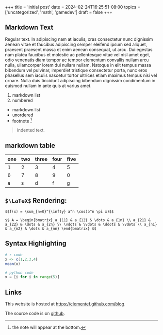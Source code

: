 +++
title = 'initial post'
date = 2024-02-24T16:25:51-08:00
topics = ['uncategorized', 'math', 'gamedev']
draft = false
+++

## Markdown Text

Regular text. In adipiscing nam at iaculis, cras consectetur nunc dignissim
aenean vitae et faucibus adipiscing semper eleifend ipsum sed
aliquet, praesent praesent massa et enim aenean consequat, ut
arcu. Dui egestas nam platea faucibus et molestie ac pellentesque
vitae vel nisl amet eget, odio venenatis diam tempor ac tempor
elementum convallis nullam arcu nulla, ullamcorper lorem dui
nullam nullam. Natoque in elit tempus massa bibendum vel pulvinar,
imperdiet tristique consectetur porta, nunc eros phasellus sem
iaculis nascetur tortor ultrices etiam maximus tempus nisi vel
ornare. Nulla duis tincidunt adipiscing bibendum dignissim
condimentum in euismod nullam in ante quis at varius amet.

1. markdown list
2. numbered

* markdown list
* unordered
* footnote [^1]

[^1]: the note will appear at the bottom.

> indented text.

## markdown table

| one | two | three | four | five |
|-----|-----|-------|------|------|
| 1   | 2   | 3     | 4    | 5    |
| 6   | 7   | 8     | 9    | 0    |
| a   | s   | d     | f    | g    |

## `$\LaTeX$` Rendering:

`$$f(x) = \sum_{n=0}^{\infty} a^n \cos(b^n \pi x)$$`

`$$
A =
\begin{bmatrix}
a_{11} & a_{12} & \dots & a_{1n} \\
a_{21} & a_{22} & \dots & a_{2n} \\
\vdots & \vdots & \ddots & \vdots \\
a_{n1} & a_{n2} & \dots & a_{nn}
\end{bmatrix}
$$`

## Syntax Highlighting

```r
# r code
x <- c(1,2,3,4)
mean(x)
```

```python
# python code
x = [i for i in range(5)]
```

## Links

This website is hosted at <https://clementef.github.com/blog>.

The source code is on [github](https://github.com/clementef).
